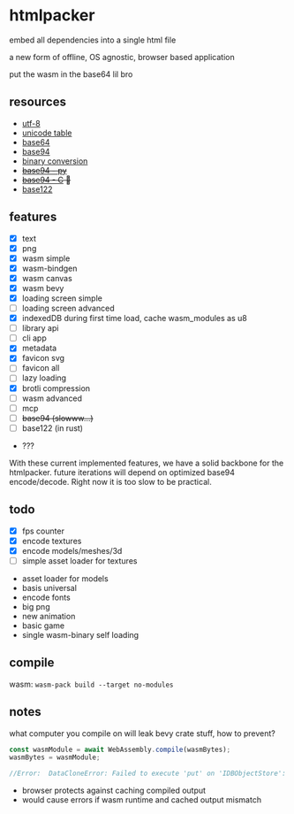 # htmlpacker
embed all dependencies into a single html file

a new form of offline, OS agnostic, browser based application

put the wasm in the base64 lil bro

## resources
- [utf-8](https://en.wikipedia.org/wiki/UTF-8)
- [unicode table](https://www.utf8-chartable.de/)
- [base64](https://en.wikipedia.org/wiki/Base64)
- [base94](https://vorakl.com/articles/base94/)
- [binary conversion](https://vorakl.com/articles/stream-encoding/)
- ~~[base94 - py](https://github.com/vorakl/base94)~~
- ~~[base94 - C](https://gist.github.com/iso2022jp/4054241) 👀~~
- [base122](https://github.com/kevinAlbs/Base122)


## features
- [x] text
- [x] png
- [x] wasm simple
- [x] wasm-bindgen
- [x] wasm canvas
- [x] wasm bevy
- [x] loading screen simple
- [ ] loading screen advanced
- [x] indexedDB during first time load, cache wasm_modules as u8
- [ ] library api
- [ ] cli app
- [x] metadata
- [x] favicon svg
- [ ] favicon all
- [ ] lazy loading
- [x] brotli compression
- [ ] wasm advanced
- [ ] mcp
- [ ] ~~base94 (slowww...)~~
- [ ] base122 (in rust)
- ???

With these current implemented features, we have a solid backbone for the htmlpacker. future iterations will depend on optimized base94 encode/decode. Right now it is too slow to be practical.

## todo
- [x] fps counter
- [x] encode textures
- [x] encode models/meshes/3d
- [ ] simple asset loader for textures
- asset loader for models
- basis universal 
- encode fonts
- big png
- new animation
- basic game
- single wasm-binary self loading

## compile
wasm: `wasm-pack build --target no-modules`

## notes
what computer you compile on will leak bevy crate stuff, how to prevent?

```js
const wasmModule = await WebAssembly.compile(wasmBytes);
wasmBytes = wasmModule;

//Error:  DataCloneError: Failed to execute 'put' on 'IDBObjectStore': A WebAssembly.Module can not be serialized for storage.
```
- browser protects against caching compiled output
- would cause errors if wasm runtime and cached output mismatch







